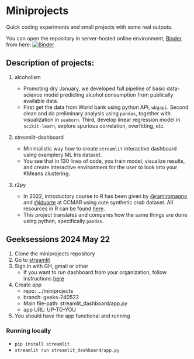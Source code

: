 # Miniprojects
Quick coding experiments and small projects with some real outputs.

You can open the repository in server-hosted online environment, [Binder](https://mybinder.org/) from here: [![Binder](https://mybinder.org/badge_logo.svg)](https://mybinder.org/v2/gh/Py-ualg/miniprojects/HEAD)

## Description of projects:
1. alcoholism
    * Promoting dry January, we developed full pipeline of basic data-science model predicting alcohol consumption from publically available data.
    * First get the data from World bank using python API, `wbgapi`. Second clean and do preliminary analysis using `pandas`, together with visualization in `seaborn`. Third, develop linear regression model in `scikit-learn`, explore spurious correlation, overfitting, etc.

2. streamlit-dashboard
    * Minimalistic way how to create `streamlit` interactive dashboard using examplery ML Iris dataset. 
    * You see that in 130 lines of code, you train model, visualize results, and create interactive environment for the user to look into your KMeans clustering.

3. r2py
    * In 2022, introductory course to R has been given by [@ramiromagno](https://github.com/ramiromagno) and [@iduarte](https://github.com/iduarte) at CCMAR using cute synthetic *crab* dataset. All resources in R can be found [here](https://rmagno.eu/tdvr.oct.22/).
    * This project translates and compares how the same things are done using python, specifically `pandas`.


## Geeksessions 2024 May 22
1. Clone the miniprojects repository
2. Go to [streamlit](https://streamlit.io)
3. Sign in with GH, gmail or other
    * If you want to run dashboard from your organization, follow instructions [here](https://docs.github.com/en/organizations/managing-oauth-access-to-your-organizations-data/about-oauth-app-access-restrictions)
4. Create app
    * repo: .../miniprojects
    * branch: geeks-240522
    * Main file-path: streamlit_dashboard/app.py
    * app URL: UP-TO-YOU
5. You should have the app functional and running

### Running locally
* `pip install streamlit`
* `streamlit run streamlit_dashboard/app.py`

